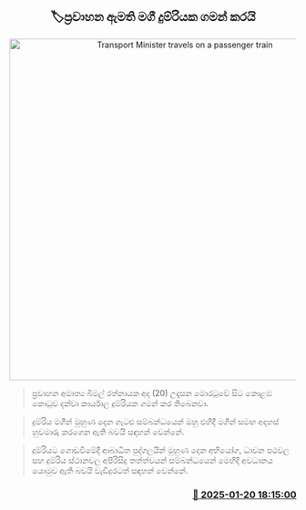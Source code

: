 <p align='center'><b><h2 align='center' title='Transport Minister travels on a passenger train'>🏷ප්‍රවාහන ඇමති මගී දුම්රියක ගමන් කරයි</h2></b></p>
<p align='center'><img src='https://helakuru.sgp1.cdn.digitaloceanspaces.com/esana/images/lib/bimal-rathnayake-minister-train.jpg' width='600' alt='Transport Minister travels on a passenger train'></p>

> ප්‍රවාහන අමාත්‍ය බිමල් රත්නායක අද (20) උදෑසන මොරටුවේ සිට කොළඹ කොටුව දක්වා කාර්යාල දුම්රියක ගමන් කර තිබෙනවා.

> දුම්රිය මගීන් මුහුණ දෙන ගැටළු සම්බන්ධයෙන් ඔහු එහිදී මගීන් සමඟ අදහස් හුවමාරු කරගෙන ඇති බවයි සඳහන් වෙන්නේ.

> දුම්රියට ගොඩවීමේදී ආබාධිත පුද්ගලයින් මුහුණ දෙන අභියෝග, ධාවන පථවල සහ දුම්රිය ස්ථානවල අපිරිසිදු තත්ත්වයන් සම්බන්ධයෙන් මෙහිදී අවධානය යොමුව ඇති බවයි වැඩිදුරටත් සඳහන් වෙන්නේ. 



<h3 align='right'><a href='https://www.helakuru.lk/esana/p/106733/'>📅 2025-01-20 18:15:00</a></h3>
